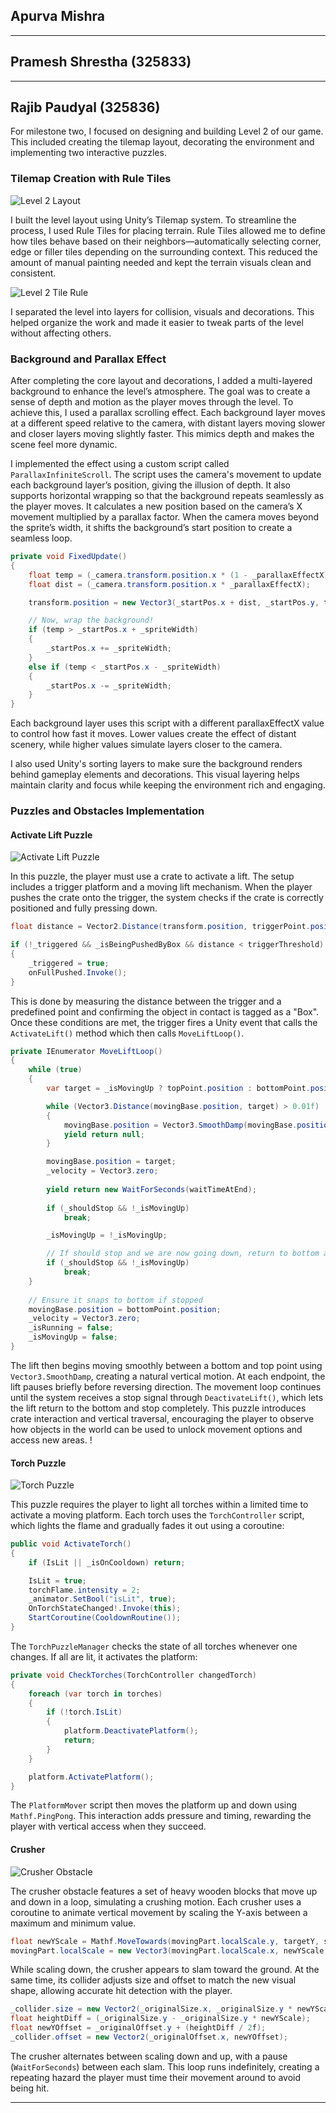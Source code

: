 ﻿## Apurva Mishra

---

## Pramesh Shrestha (325833)

---

## Rajib Paudyal (325836)

For milestone two, I focused on designing and building Level 2 of our game. This included creating the tilemap layout,
decorating the environment and implementing two interactive puzzles.

### Tilemap Creation with Rule Tiles

![Level 2 Layout](./level2%20terrain.png)

I built the level layout using Unity’s Tilemap system. To streamline the process, I used Rule Tiles for placing terrain.
Rule Tiles allowed me to define how tiles behave based on their neighbors—automatically selecting corner, edge or
filler tiles depending on the surrounding context. This reduced the amount of manual painting needed and kept the
terrain visuals clean and consistent.

![Level 2 Tile Rule](./Level2%20TileRule.png)

I separated the level into layers for collision, visuals and decorations. This helped organize the work and made it
easier to tweak parts of the level without affecting others.

### Background and Parallax Effect

After completing the core layout and decorations, I added a multi-layered background to enhance the level’s atmosphere.
The goal was to create a sense of depth and motion as the player moves through the level. To achieve this, I used a
parallax scrolling effect. Each background layer moves at a different speed relative to the camera, with distant layers
moving slower and closer layers moving slightly faster. This mimics depth and makes the scene feel more dynamic.

I implemented the effect using a custom script called `ParallaxInfiniteScroll`. The script uses the camera's movement to
update each background layer’s position, giving the illusion of depth. It also supports horizontal wrapping so that the
background repeats seamlessly as the player moves. It calculates a new position based on the camera’s X movement
multiplied by a parallax factor. When the camera moves beyond the sprite’s width, it shifts the background’s start
position to create a seamless loop.

```csharp
private void FixedUpdate()
{
    float temp = (_camera.transform.position.x * (1 - _parallaxEffectX));
    float dist = (_camera.transform.position.x * _parallaxEffectX);

    transform.position = new Vector3(_startPos.x + dist, _startPos.y, transform.position.z);

    // Now, wrap the background!
    if (temp > _startPos.x + _spriteWidth)
    {
        _startPos.x += _spriteWidth;
    }
    else if (temp < _startPos.x - _spriteWidth)
    {
        _startPos.x -= _spriteWidth;
    }
}
```

Each background layer uses this script with a different parallaxEffectX value to control how fast it moves. Lower values
create the effect of distant scenery, while higher values simulate layers closer to the camera.

I also used Unity's sorting layers to make sure the background renders behind gameplay elements and decorations. This
visual layering helps maintain clarity and focus while keeping the environment rich and engaging.

### Puzzles and Obstacles Implementation

#### Activate Lift Puzzle

![Activate Lift Puzzle ](./activate%20lift%20with%20obstacle.png)

In this puzzle, the player must use a crate to activate a lift. The setup includes a trigger platform and a moving lift
mechanism. When the player pushes the crate onto the trigger, the system checks if the crate is correctly positioned and
fully pressing down.

```csharp
float distance = Vector2.Distance(transform.position, triggerPoint.position);

if (!_triggered && _isBeingPushedByBox && distance < triggerThreshold)
{
    _triggered = true;
    onFullPushed.Invoke();
}
```

This is done by measuring the distance between the trigger and a predefined point and confirming
the object in contact is tagged as a "Box". Once these conditions are met, the trigger fires a Unity event that calls
the `ActivateLift()` method which then calls `MoveLiftLoop()`.

```csharp
private IEnumerator MoveLiftLoop()
{
    while (true)
    {
        var target = _isMovingUp ? topPoint.position : bottomPoint.position;

        while (Vector3.Distance(movingBase.position, target) > 0.01f)
        {
            movingBase.position = Vector3.SmoothDamp(movingBase.position, target, ref _velocity, smoothTime);
            yield return null;
        }

        movingBase.position = target;
        _velocity = Vector3.zero;
        
        yield return new WaitForSeconds(waitTimeAtEnd);
        
        if (_shouldStop && !_isMovingUp)
            break;

        _isMovingUp = !_isMovingUp;

        // If should stop and we are now going down, return to bottom and stop
        if (_shouldStop && !_isMovingUp)
            break;
    }
    
    // Ensure it snaps to bottom if stopped
    movingBase.position = bottomPoint.position;
    _velocity = Vector3.zero;
    _isRunning = false;
    _isMovingUp = false;
}
```

The lift then begins moving smoothly between a bottom and top point using `Vector3.SmoothDamp`, creating a natural
vertical motion. At each endpoint, the lift pauses briefly before reversing direction. The movement loop continues until
the system receives a stop signal through `DeactivateLift()`, which lets the lift return to the bottom and stop
completely. This puzzle introduces crate interaction and vertical traversal, encouraging the player to observe how
objects in the world can be used to unlock movement options and access new areas.
!

#### Torch Puzzle

![Torch Puzzle](./torch%20interaction%20puzzle.png)

This puzzle requires the player to light all torches within a limited time to activate a moving platform. Each torch
uses the `TorchController` script, which lights the flame and gradually fades it out using a coroutine:

```csharp
public void ActivateTorch()
{
    if (IsLit || _isOnCooldown) return;

    IsLit = true;
    torchFlame.intensity = 2;
    _animator.SetBool("isLit", true);
    OnTorchStateChanged!.Invoke(this);
    StartCoroutine(CooldownRoutine());
}

```

The `TorchPuzzleManager` checks the state of all torches whenever one changes. If all are lit, it activates the platform:

```csharp
private void CheckTorches(TorchController changedTorch)
{
    foreach (var torch in torches)
    {
        if (!torch.IsLit)
        {
            platform.DeactivatePlatform();
            return;
        }
    }

    platform.ActivatePlatform();
}

```

The `PlatformMover` script then moves the platform up and down using `Mathf.PingPong`. This interaction adds pressure and
timing, rewarding the player with vertical access when they succeed.

#### Crusher

![Crusher Obstacle](./crusher%20obstacle.png)

The crusher obstacle features a set of heavy wooden blocks that move up and down in a loop, simulating a crushing
motion. Each crusher uses a coroutine to animate vertical movement by scaling the Y-axis between a maximum and minimum
value.

```csharp
float newYScale = Mathf.MoveTowards(movingPart.localScale.y, targetY, scaleSpeed * Time.deltaTime);
movingPart.localScale = new Vector3(movingPart.localScale.x, newYScale, movingPart.localScale.z);
```

While scaling down, the crusher appears to slam toward the ground. At the same time, its collider adjusts size
and offset to match the new visual shape, allowing accurate hit detection with the player.

```csharp
_collider.size = new Vector2(_originalSize.x, _originalSize.y * newYScale);
float heightDiff = (_originalSize.y - _originalSize.y * newYScale);
float newYOffset = _originalOffset.y + (heightDiff / 2f);
_collider.offset = new Vector2(_originalOffset.x, newYOffset);
```
The crusher alternates between scaling down and up, with a pause (`WaitForSeconds`) between each slam. This loop runs
indefinitely, creating a repeating hazard the player must time their movement around to avoid being hit.

---

